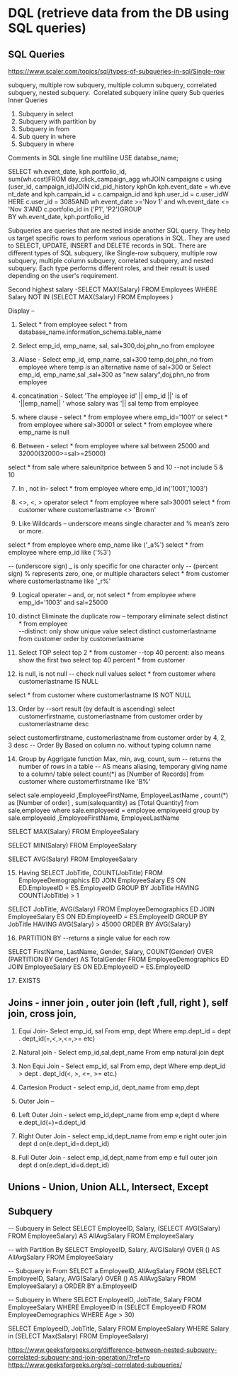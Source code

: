 # DQL (retrieve data from the DB using SQL queries)

## SQL Queries
https://www.scaler.com/topics/sql/types-of-subqueries-in-sql/Single-row 

subquery, 
multiple row subquery, 
multiple column subquery, 
correlated subquery, 
nested subquery. 
Corelated subquery
inline query
Sub queries
Inner Queries

1. Subquery in select
2. Subquery with partition by
3. Subquery in from
4. Sub query in where
5. Subquery in where

Comments in SQL
single line
multiline
USE databse_name;


SELECT wh.event_date, kph.portfolio_id, sum(wh.cost)FROM day_click_campaign_agg whJOIN campaigns c using (user_id, campaign_id)JOIN cid_pid_history kphOn kph.event_date = wh.event_date and kph.campain_id = c.campaign_id and kph.user_id = c.user_idWHERE c.user_id = 3085AND wh.event_date >='Nov 1' and wh.event_date <= 'Nov 3'AND c.portfolio_id in ('P1', 'P2')GROUP BY wh.event_date, kph.portfolio_id


Subqueries are queries that are nested inside another SQL query. They help us target specific rows to perform various operations in SQL. They are used to SELECT, UPDATE, INSERT and DELETE records in SQL. There are different types of SQL subquery, like Single-row subquery, multiple row subquery, multiple column subquery, correlated subquery, and nested subquery. Each type performs different roles, and their result is used depending on the user's requirement. 

Second highest salary -SELECT MAX(Salary) FROM Employees
WHERE Salary NOT IN (SELECT MAX(Salary) FROM Employees )



Display – 
1.	Select * from employee
select * from database_name.information_schema.table_name

2.	Select emp_id, emp_name, sal, sal+300,doj,phn_no from employee 

3.	Aliase - Select emp_id, emp_name, sal+300  temp,doj,phn_no from employee where temp is an alternative name of sal+300                                                                                                                          				or
 Select emp_id, emp_name,sal ,sal+300 as "new salary",doj,phn_no from employee

4.	concatination - Select 'The employee id' ||  emp_id  ||'  is of  '||emp_name||  ' whose salary was '|| sal temp from employee

5.	where clause - select * from employee where emp_id='1001'
                                             or 
select * from employee where sal>30001
                                             or
select *  from employee where emp_name is null

6.	Between - 
select * from employee  where sal  between 25000 and 32000(32000>=sal>=25000)

select * from sale 
where saleunitprice between 5 and 10 --not include 5 & 10

7.	In , not in- 
select * from employee  where emp_id in('1001','1003')

8. <>, <, > operator
select * from employee where sal>30001
select * from customer
where customerlastname <> 'Brown'

8.	Like 
Wildcards – underscore means single character and % mean’s zero or more. 

select * from employee  where emp_name like ('_a%')
select * from employee  where emp_id like ('%3')

-- (underscore sign) _ is only specific for one character only
-- (percent sign) % represents zero, one, or multiple characters
select * from customer
where customerlastname like '_r%'


9.	Logical operater – and, or, not
select * from employee  where emp_id='1003' and sal=25000

10.	distinct
Eliminate the duplicate row – temporary eliminate
select distinct * from employee  
--distinct: only show unique value
select distinct customerlastname from customer 
order by customerlastname


11. Select TOP
select top 2 * from customer
--top 40 percent: also means show the first two
select top 40 percent * from customer

12.  is null, is not null
-- check null values
select * from customer
where customerlastname IS NULL

select * from customer
where customerlastname IS NOT NULL

13. Order by
--sort result (by default is ascending)
select customerfirstname, customerlastname from customer
order by customerlastname desc

select customerfirstname, customerlastname from customer
order by 4, 2, 3 desc -- Order By Based on column no. without typing column 
name

14. Group by
Aggrigate function Max, min, avg, count, sum
-- returns the number of rows in a table
-- AS means aliasing, temporary giving name to a column/ table
select count(*) as [Number of Records] from customer 
where customerfirstname like 'B%'

select sale.employeeid ,EmployeeFirstName, EmployeeLastName , count(*) as
[Number of order] ,
sum(salequantity) as [Total Quantity] 
from sale,employee
where sale.employeeid = employee.employeeid
group by sale.employeeid ,EmployeeFirstName, EmployeeLastName 

SELECT MAX(Salary)
FROM EmployeeSalary

SELECT MIN(Salary)
FROM EmployeeSalary

SELECT AVG(Salary)
FROM EmployeeSalary

15. Having
SELECT JobTitle, COUNT(JobTitle)
FROM EmployeeDemographics ED
JOIN EmployeeSalary ES
 ON ED.EmployeeID = ES.EmployeeID
GROUP BY JobTitle
HAVING COUNT(JobTitle) > 1


SELECT JobTitle, AVG(Salary)
FROM EmployeeDemographics ED
JOIN EmployeeSalary ES
 ON ED.EmployeeID = ES.EmployeeID
GROUP BY JobTitle
HAVING AVG(Salary) > 45000
ORDER BY AVG(Salary)

16. PARTITION BY
--returns a single value for each row

SELECT FirstName, LastName, Gender, Salary,
COUNT(Gender) OVER (PARTITION BY Gender) AS TotalGender 
FROM EmployeeDemographics ED
JOIN EmployeeSalary ES
ON ED.EmployeeID = ES.EmployeeID


17. EXISTS






## Joins - inner join , outer join (left ,full, right ), self join, cross join, 

1.	Equi Join- Select  emp_id, sal       From emp, dept
                                  Where emp.dept_id = dept . dept_id(=,<,>,<=,>= etc)
2.	Natural join -    Select  emp_id,sal,dept_name
                                           From emp natural join dept
3.	Non Equi Join - Select  emp_id, sal    From emp, dept
                                           Where emp.dept_id > dept . dept_id(<,  >,  <=,  >=   etc.)

4.	Cartesion Product -    select emp_id, dept_name
                                                      from emp,dept
5.	Outer Join – 
1.	Left Outer Join - select emp_id,dept_name
                                                                  from emp e,dept d
                                                                  where e.dept_id(+)=d.dept_id
2.	Right Outer Join - select emp_id,dept_name
                                                                    from emp e right outer join dept d
                                                                    on(e.dept_id=d.dept_id)
3.	Full Outer Join -   select emp_id,dept_name
                                                                   from emp e full outer join dept d
                                                                  on(e.dept_id=d.dept_id)


## Unions - Union, Union ALL, Intersect, Except

## Subquery
-- Subquery in Select
SELECT EmployeeID, Salary, (SELECT AVG(Salary) FROM
EmployeeSalary) AS AllAvgSalary
FROM EmployeeSalary

-- with Partition By
SELECT EmployeeID, Salary, AVG(Salary) OVER () AS
AllAvgSalary
FROM EmployeeSalary

-- Subquery in From
SELECT a.EmployeeID, AllAvgSalary
FROM (SELECT EmployeeID, Salary, AVG(Salary) OVER () AS
AllAvgSalary
 FROM EmployeeSalary) a
ORDER BY a.EmployeeID

-- Subquery in Where
SELECT EmployeeID, JobTitle, Salary
FROM EmployeeSalary
WHERE EmployeeID in (SELECT EmployeeID FROM
EmployeeDemographics
 WHERE Age > 30)
 
SELECT EmployeeID, JobTitle, Salary
FROM EmployeeSalary
WHERE Salary in (SELECT Max(Salary) FROM EmployeeSalary)

https://www.geeksforgeeks.org/difference-between-nested-subquery-correlated-subquery-and-join-operation/?ref=rp
https://www.geeksforgeeks.org/sql-correlated-subqueries/
